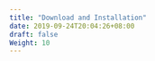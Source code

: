 ```yaml
---
title: "Download and Installation"
date: 2019-09-24T20:04:26+08:00
draft: false
Weight: 10
---
```


